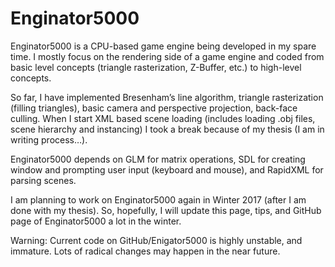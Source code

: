 # Enginator5000

Enginator5000 is a CPU-based game engine being developed in my spare time. I mostly focus on the rendering side of a game engine and coded from basic level concepts (triangle rasterization, Z-Buffer, etc.) to high-level concepts.

So far, I have implemented Bresenham’s line algorithm, triangle rasterization (filling triangles), basic camera and perspective projection, back-face culling. When I start XML based scene loading (includes loading .obj files, scene hierarchy and instancing) I took a break because of my thesis (I am in writing process…).

Enginator5000 depends on GLM for matrix operations, SDL for creating window and prompting user input (keyboard and mouse), and RapidXML for parsing scenes.

I am planning to work on Enginator5000 again in Winter 2017 (after I am done with my thesis). So, hopefully, I will update this page, tips, and GitHub page of Enginator5000 a lot in the winter.

Warning: Current code on GitHub/Enigator5000 is highly unstable, and immature. Lots of radical changes may happen in the near future.
